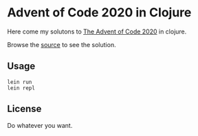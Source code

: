 # Advent of Code 2020 in Clojure

Here come my solutons to [The Advent of Code 2020](https://adventofcode.com/2020) in clojure.

Browse the [source](src/) to see the solution.

## Usage

```
lein run
lein repl
```

## License
Do whatever you want.